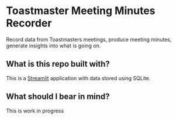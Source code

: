# Toastmaster Meeting Minutes Recorder

Record data from Toastmasters meetings, produce meeting minutes, generate insights into what is going on. 


## What is this repo built with?

This is a [Streamlit](https://streamlit.io/) application with data stored using SQLite. 

## What should I bear in mind?
This is work in progress

